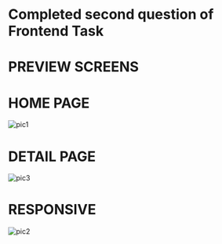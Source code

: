 
# Completed second question of Frontend Task

# PREVIEW SCREENS

# HOME PAGE

![pic1](https://github.com/user-attachments/assets/2fe86047-57b2-4515-974b-ef4aa01f2247)


# DETAIL PAGE
![pic3](https://github.com/user-attachments/assets/472c971d-6c89-4dbd-abe1-f27f2b22cdf8)

# RESPONSIVE 

![pic2](https://github.com/user-attachments/assets/0a1d0f77-7031-4b75-8afd-ae5026f4a823)
